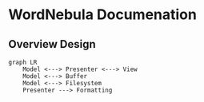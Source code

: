 # WordNebula Documenation

## Overview Design
```mermaid
graph LR
    Model <---> Presenter <---> View
    Model <---> Buffer
    Model <---> Filesystem
    Presenter ---> Formatting 
```